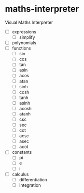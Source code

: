 # maths-interpreter
Visual Maths Interpreter

- [ ] expressions
	- [ ] simplify
- [ ] polynomials
- [ ] functions
	- [ ] sin
	- [ ] cos
	- [ ] tan
	- [ ] asin
	- [ ] acos
	- [ ] atan
	- [ ] sinh
	- [ ] cosh
	- [ ] tanh
	- [ ] asinh
	- [ ] acosh
	- [ ] atanh
	- [ ] csc
	- [ ] sec
	- [ ] cot
	- [ ] acsc
	- [ ] asec
	- [ ] acot
- [ ] constants
	- [ ] pi
	- [ ] e
	- [ ] i
- [ ] calculus
	- [ ] differentiation
	- [ ] integration
